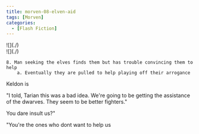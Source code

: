 ```yaml
---
title: morven-08-elven-aid
tags: [Morven]
categories:
  - [Flash Fiction]
---
```

<!-- more --><div class="embedded-image-left">![](./)</div><div class="embedded-image-right">![](./)</div>

	8. Man seeking the elves finds them but has trouble convincing them to help
		a. Eventually they are pulled to help playing off their arrogance


Keldon is 


"I told, Tarian this was a bad idea.  We're going to be getting the assistance of the dwarves.  They seem to be better fighters."

You dare insult us?"

"You're the ones who dont want to help us